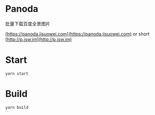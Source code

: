 # Panoda

批量下载百度全景图片

[https://panoda.jisuowei.com](https://panoda.jisuowei.com) or short [http://p.jsw.im](http://p.jsw.im)

# Start

```
yarn start
```

# Build

```
yarn build
```
